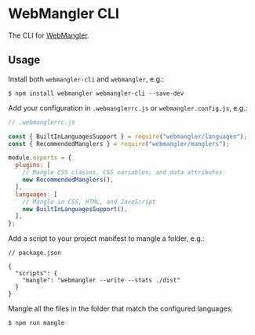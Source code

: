 # WebMangler CLI

The CLI for [WebMangler].

## Usage

Install both `webmangler-cli` and `webmangler`, e.g.:

```shell
$ npm install webmangler webmangler-cli --save-dev
```

Add your configuration in `.webmanglerrc.js` or `webmangler.config.js`, e.g.:

```js
// .webmanglerrc.js

const { BuiltInLanguagesSupport } = require("webmangler/languages");
const { RecommendedManglers } = require("webmangler/manglers");

module.exports = {
  plugins: [
    // Mangle CSS classes, CSS variables, and data attributes
    new RecommendedManglers(),
  ],
  languages: [
    // Mangle in CSS, HTML, and JavaScript
    new BuiltInLanguagesSupport(),
  ],
};
```

Add a script to your project manifest to mangle a folder, e.g.:

```json5
// package.json

{
  "scripts": {
    "mangle": "webmangler --write --stats ./dist"
  }
}
```

Mangle all the files in the folder that match the configured languages:

```shell
$ npm run mangle
```

[WebMangler]: https://github.com/ericcornelissen/webmangler
